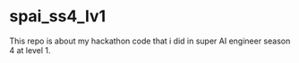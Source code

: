 # spai_ss4_lv1
This repo is about my hackathon code that i did in super AI engineer season 4 at level 1.
